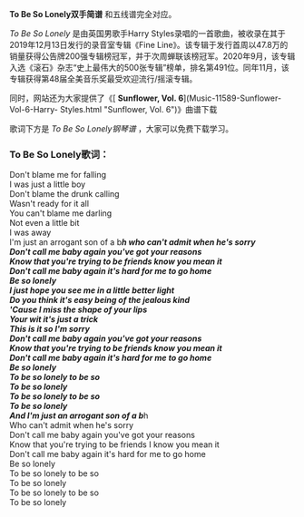 

**To Be So Lonely双手简谱** 和五线谱完全对应。

_To Be So Lonely_ 是由英国男歌手Harry Styles录唱的一首歌曲，被收录在其于2019年12月13日发行的录音室专辑《Fine
Line》。该专辑于发行首周以47.8万的销量获得公告牌200强专辑榜冠军，并于次周蝉联该榜冠军。2020年9月，该专辑入选《滚石》杂志“史上最伟大的500张专辑”榜单，排名第491位。同年11月，该专辑获得第48届全美音乐奖最受欢迎流行/摇滚专辑。

同时，网站还为大家提供了《[ **Sunflower, Vol. 6**](Music-11589-Sunflower-Vol-6-Harry-
Styles.html "Sunflower, Vol. 6")》曲谱下载

歌词下方是 _To Be So Lonely钢琴谱_ ，大家可以免费下载学习。

### To Be So Lonely歌词：

Don't blame me for falling  
I was just a little boy  
Don't blame the drunk calling  
Wasn't ready for it all  
You can't blame me darling  
Not even a little bit  
I was away  
I'm just an arrogant son of a b***h who can't admit when he's sorry  
Don't call me baby again you've got your reasons  
Know that you're trying to be friends know you mean it  
Don't call me baby again it's hard for me to go home  
Be so lonely  
I just hope you see me in a little better light  
Do you think it's easy being of the jealous kind  
'Cause I miss the shape of your lips  
Your wit it's just a trick  
This is it so I'm sorry  
Don't call me baby again you've got your reasons  
Know that you're trying to be friends know you mean it  
Don't call me baby again it's hard for me to go home  
Be so lonely  
To be so lonely to be so  
To be so lonely  
To be so lonely to be so  
To be so lonely  
And I'm just an arrogant son of a b***h  
Who can't admit when he's sorry  
Don't call me baby again you've got your reasons  
Know that you're trying to be friends I know you mean it  
Don't call me baby again it's hard for me to go home  
Be so lonely  
To be so lonely to be so  
To be so lonely  
To be so lonely to be so  
To be so lonely

